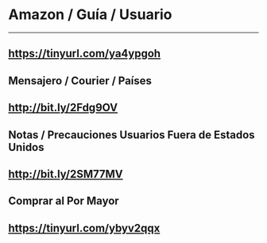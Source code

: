 # Amazon / Guía / Usuario
---------------
https://tinyurl.com/ya4ypgoh
---------------
Mensajero / Courier / Países
---------------
http://bit.ly/2Fdg9OV
---------------
Notas / Precauciones Usuarios Fuera de Estados Unidos
---------------
http://bit.ly/2SM77MV
---------------
Comprar al Por Mayor
---------------
https://tinyurl.com/ybyv2qqx
---------------
